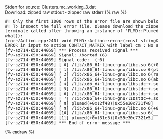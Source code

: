 Stderr for source:  Clusters.md_working_3.dat   
Download: [zipped raw stdout](Clusters.md_working_3.dat.plumed.stdout.txt.zip) - [zipped raw stderr](Clusters.md_working_3.dat.plumed.stderr.txt.zip) 
{% raw %}
<pre>
#! Only the first 1000 rows of the error file are shown below
#! To inspect the full error file, please download the zipped raw stderr file above
terminate called after throwing an instance of 'PLMD::Plumed::ExceptionError'
what():
(core/Action.cpp:240) void PLMD::Action::error(const string&) const
ERROR in input to action CONTACT_MATRIX with label cm : No atoms have been read in
[fv-az714-650:44069] *** Process received signal ***
[fv-az714-650:44069] Signal: Aborted (6)
[fv-az714-650:44069] Signal code:  (-6)
[fv-az714-650:44069] [ 0] /lib/x86_64-linux-gnu/libc.so.6(+0x42520)[0x7f4d7d042520]
[fv-az714-650:44069] [ 1] /lib/x86_64-linux-gnu/libc.so.6(pthread_kill+0x12c)[0x7f4d7d0969fc]
[fv-az714-650:44069] [ 2] /lib/x86_64-linux-gnu/libc.so.6(raise+0x16)[0x7f4d7d042476]
[fv-az714-650:44069] [ 3] /lib/x86_64-linux-gnu/libc.so.6(abort+0xd3)[0x7f4d7d0287f3]
[fv-az714-650:44069] [ 4] /lib/x86_64-linux-gnu/libstdc++.so.6(+0xa2b9e)[0x7f4d7d4a2b9e]
[fv-az714-650:44069] [ 5] /lib/x86_64-linux-gnu/libstdc++.so.6(+0xae20c)[0x7f4d7d4ae20c]
[fv-az714-650:44069] [ 6] /lib/x86_64-linux-gnu/libstdc++.so.6(+0xae277)[0x7f4d7d4ae277]
[fv-az714-650:44069] [ 7] /lib/x86_64-linux-gnu/libstdc++.so.6(__cxa_rethrow+0x4b)[0x7f4d7d4ae52b]
[fv-az714-650:44069] [ 8] plumed(+0x12f48)[0x55e30c731f48]
[fv-az714-650:44069] [ 9] /lib/x86_64-linux-gnu/libc.so.6(+0x29d90)[0x7f4d7d029d90]
[fv-az714-650:44069] [10] /lib/x86_64-linux-gnu/libc.so.6(__libc_start_main+0x80)[0x7f4d7d029e40]
[fv-az714-650:44069] [11] plumed(+0x131e5)[0x55e30c7321e5]
[fv-az714-650:44069] *** End of error message ***
</pre>
{% endraw %}
